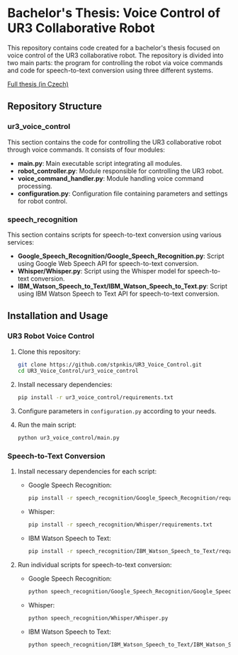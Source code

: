# Bachelor's Thesis: Voice Control of UR3 Collaborative Robot

This repository contains code created for a bachelor's thesis focused on voice control of the UR3 collaborative robot. The repository is divided into two main parts: the program for controlling the robot via voice commands and code for speech-to-text conversion using three different systems.

[Full thesis (in Czech)](https://hdl.handle.net/11012/247985)


## Repository Structure

### ur3_voice_control

This section contains the code for controlling the UR3 collaborative robot through voice commands. It consists of four modules:

- **main.py**: Main executable script integrating all modules.
- **robot_controller.py**: Module responsible for controlling the UR3 robot.
- **voice_command_handler.py**: Module handling voice command processing.
- **configuration.py**: Configuration file containing parameters and settings for robot control.

### speech_recognition

This section contains scripts for speech-to-text conversion using various services:

- **Google_Speech_Recognition/Google_Speech_Recognition.py**: Script using Google Web Speech API for speech-to-text conversion.
- **Whisper/Whisper.py**: Script using the Whisper model for speech-to-text conversion.
- **IBM_Watson_Speech_to_Text/IBM_Watson_Speech_to_Text.py**: Script using IBM Watson Speech to Text API for speech-to-text conversion.

## Installation and Usage

### UR3 Robot Voice Control

1. Clone this repository:
    ```bash
    git clone https://github.com/stpnkis/UR3_Voice_Control.git
    cd UR3_Voice_Control/ur3_voice_control
    ```

2. Install necessary dependencies:
    ```bash
    pip install -r ur3_voice_control/requirements.txt
    ```

3. Configure parameters in `configuration.py` according to your needs.

4. Run the main script:
    ```bash
    python ur3_voice_control/main.py
    ```

### Speech-to-Text Conversion

1. Install necessary dependencies for each script:

    - Google Speech Recognition:
        ```bash
        pip install -r speech_recognition/Google_Speech_Recognition/requirements.txt
        ```

    - Whisper:
        ```bash
        pip install -r speech_recognition/Whisper/requirements.txt
        ```

    - IBM Watson Speech to Text:
        ```bash
        pip install -r speech_recognition/IBM_Watson_Speech_to_Text/requirements.txt
        ```

2. Run individual scripts for speech-to-text conversion:

    - Google Speech Recognition:
        ```bash
        python speech_recognition/Google_Speech_Recognition/Google_Speech_Recognition.py
        ```

    - Whisper:
        ```bash
        python speech_recognition/Whisper/Whisper.py
        ```

    - IBM Watson Speech to Text:
        ```bash
        python speech_recognition/IBM_Watson_Speech_to_Text/IBM_Watson_Speech_to_Text.py
        ```

